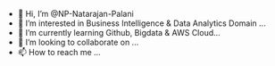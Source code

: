 - 👋 Hi, I’m @NP-Natarajan-Palani
- 👀 I’m interested in Business Intelligence & Data Analytics Domain ...
- 🌱 I’m currently learning Github, Bigdata & AWS Cloud...
- 💞️ I’m looking to collaborate on ...
- 📫 How to reach me ...

<!---
NP-Natarajan-Palani/NP-Natarajan-Palani is a ✨ special ✨ repository because its `README.md` (this file) appears on your GitHub profile.
You can click the Preview link to take a look at your changes.
--->
